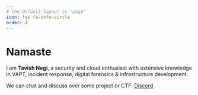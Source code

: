 ```yaml
---
# the default layout is 'page'
icon: fas fa-info-circle
order: 4
---
```


# Namaste

I am **Tavish Negi**, a security and cloud enthusiast with extensive knowledge in VAPT, incident response, digital forensics & infrastructure development.<br>

We can chat and discuss over some project or CTF: [Discord](https://discord.gg/NBYYp8qn)